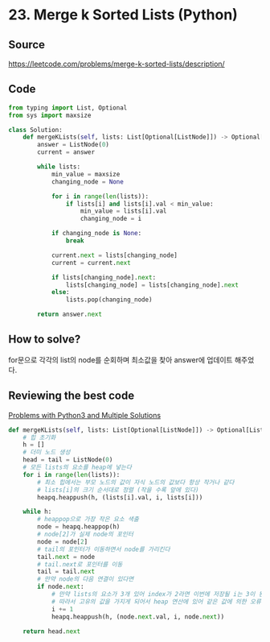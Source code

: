 # 23. Merge k Sorted Lists (Python)

## Source

https://leetcode.com/problems/merge-k-sorted-lists/description/

## Code

```python
from typing import List, Optional
from sys import maxsize

class Solution:
    def mergeKLists(self, lists: List[Optional[ListNode]]) -> Optional[ListNode]:
        answer = ListNode(0)
        current = answer

        while lists:
            min_value = maxsize
            changing_node = None

            for i in range(len(lists)):
                if lists[i] and lists[i].val < min_value:
                    min_value = lists[i].val
                    changing_node = i

            if changing_node is None:
                break

            current.next = lists[changing_node]
            current = current.next

            if lists[changing_node].next:
                lists[changing_node] = lists[changing_node].next
            else:
                lists.pop(changing_node)

        return answer.next
```

## How to solve?

for문으로 각각의 list의 node를 순회하며 최소값을 찾아 answer에 업데이트 해주었다.

## Reviewing the best code

[Problems with Python3 and Multiple Solutions](https://leetcode.com/problems/merge-k-sorted-lists/solutions/465094/problems-with-python3-and-multiple-solutions/)

```python
def mergeKLists(self, lists: List[Optional[ListNode]]) -> Optional[ListNode]:
    # 힙 초기화
    h = []
    # 더미 노드 생성
    head = tail = ListNode(0)
    # 모든 lists의 요소를 heap에 넣는다
    for i in range(len(lists)):
        # 최소 힙에서는 부모 노드의 값이 자식 노드의 값보다 항상 작거나 같다
        # lists[i]의 크기 순서대로 정렬 (작을 수록 앞에 있다)
        heapq.heappush(h, (lists[i].val, i, lists[i]))

    while h:
        # heappop으로 가장 작은 요소 색출
        node = heapq.heappop(h)
        # node[2]가 실제 node의 포인터
        node = node[2]
        # tail의 포인터가 이동하면서 node를 가리킨다
        tail.next = node
        # tail.next로 포인터를 이동
        tail = tail.next
        # 만약 node의 다음 연결이 있다면
        if node.next:
            # 만약 lists의 요소가 3개 있어 index가 2라면 이번에 저장될 i는 3이 된다
            # 따라서 고유의 값을 가지게 되어서 heap 연산에 있어 같은 값에 의한 오류가 발생하지 않는다
            i += 1
            heapq.heappush(h, (node.next.val, i, node.next))

    return head.next
```
